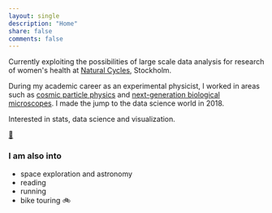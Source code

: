 ```yaml
---
layout: single
description: "Home"
share: false
comments: false
---
```


Currently exploiting the possibilities of large scale data analysis for research of women's health at [Natural Cycles](https://www.naturalcycles.com/), Stockholm.

During my academic career as an experimental physicist, I worked in areas such as [cosmic particle physics](https://www.auger.org/) and [next-generation biological microscopes](http://testalab.org/). I made the jump to the data science world in 2018.

Interested in stats, data science and visualization.

[:panda_face:](/pandas/)

### I am also into
* space exploration and astronomy
* reading
* running
* bike  touring :bike:
